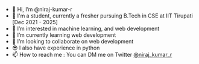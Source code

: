 - 👋 Hi, I’m @niraj-kumar-r
- 👨 I'm a student, currently a fresher pursuing B.Tech in CSE at IIT Tirupati [Dec 2021 - 2025]
- 👀 I’m interested in machine learning, and web development
- 🌱 I’m currently learning web development
- 💞️ I’m looking to collaborate on web development
- 😎 I also have experience in python
- 📫 How to reach me : You can DM me on Twitter [@niraj_kumar_r](https://twitter.com/niraj_kumar_r)

<!---
niraj-kumar-r/niraj-kumar-r is a ✨ special ✨ repository because its `README.md` (this file) appears on your GitHub profile.
You can click the Preview link to take a look at your changes.
--->
